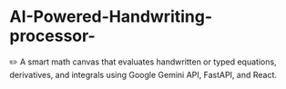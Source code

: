 # AI-Powered-Handwriting-processor-
✏️ A smart math canvas that evaluates handwritten or typed equations, derivatives, and integrals using Google Gemini API, FastAPI, and React.

